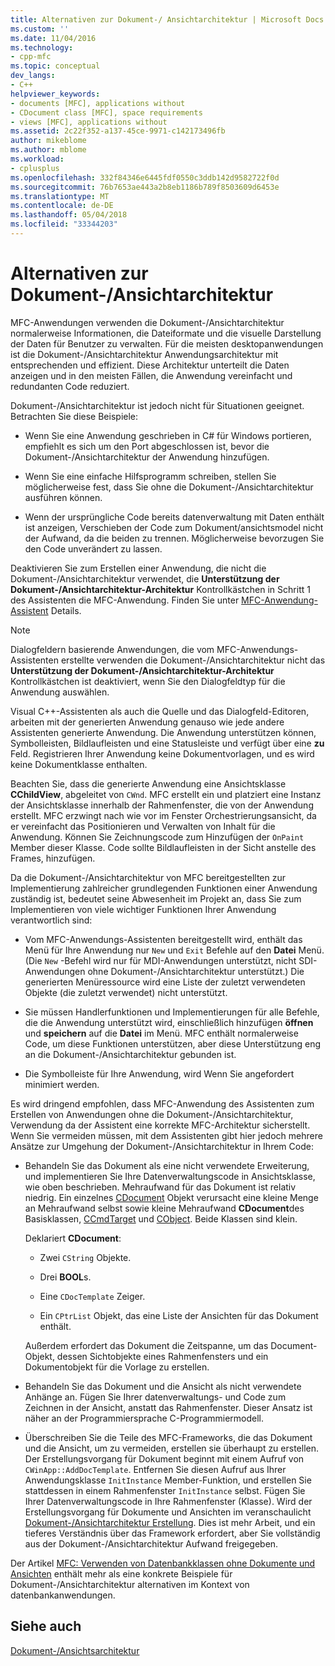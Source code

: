 ```yaml
---
title: Alternativen zur Dokument-/ Ansichtarchitektur | Microsoft Docs
ms.custom: ''
ms.date: 11/04/2016
ms.technology:
- cpp-mfc
ms.topic: conceptual
dev_langs:
- C++
helpviewer_keywords:
- documents [MFC], applications without
- CDocument class [MFC], space requirements
- views [MFC], applications without
ms.assetid: 2c22f352-a137-45ce-9971-c142173496fb
author: mikeblome
ms.author: mblome
ms.workload:
- cplusplus
ms.openlocfilehash: 332f84346e6445fdf0550c3ddb142d9582722f0d
ms.sourcegitcommit: 76b7653ae443a2b8eb1186b789f8503609d6453e
ms.translationtype: MT
ms.contentlocale: de-DE
ms.lasthandoff: 05/04/2018
ms.locfileid: "33344203"
---
```

# <a name="alternatives-to-the-documentview-architecture"></a>Alternativen zur Dokument-/Ansichtarchitektur
MFC-Anwendungen verwenden die Dokument-/Ansichtarchitektur normalerweise Informationen, die Dateiformate und die visuelle Darstellung der Daten für Benutzer zu verwalten. Für die meisten desktopanwendungen ist die Dokument-/Ansichtarchitektur Anwendungsarchitektur mit entsprechenden und effizient. Diese Architektur unterteilt die Daten anzeigen und in den meisten Fällen, die Anwendung vereinfacht und redundanten Code reduziert.  
  
 Dokument-/Ansichtarchitektur ist jedoch nicht für Situationen geeignet. Betrachten Sie diese Beispiele:  
  
-   Wenn Sie eine Anwendung geschrieben in C# für Windows portieren, empfiehlt es sich um den Port abgeschlossen ist, bevor die Dokument-/Ansichtarchitektur der Anwendung hinzufügen.  
  
-   Wenn Sie eine einfache Hilfsprogramm schreiben, stellen Sie möglicherweise fest, dass Sie ohne die Dokument-/Ansichtarchitektur ausführen können.  
  
-   Wenn der ursprüngliche Code bereits datenverwaltung mit Daten enthält ist anzeigen, Verschieben der Code zum Dokument/ansichtsmodel nicht der Aufwand, da die beiden zu trennen. Möglicherweise bevorzugen Sie den Code unverändert zu lassen.  
  
 Deaktivieren Sie zum Erstellen einer Anwendung, die nicht die Dokument-/Ansichtarchitektur verwendet, die **Unterstützung der Dokument-/Ansichtarchitektur-Architektur** Kontrollkästchen in Schritt 1 des Assistenten die MFC-Anwendung. Finden Sie unter [MFC-Anwendung-Assistent](../mfc/reference/mfc-application-wizard.md) Details.  
  
> [!NOTE]
>  Dialogfeldern basierende Anwendungen, die vom MFC-Anwendungs-Assistenten erstellte verwenden die Dokument-/Ansichtarchitektur nicht das **Unterstützung der Dokument-/Ansichtarchitektur-Architektur** Kontrollkästchen ist deaktiviert, wenn Sie den Dialogfeldtyp für die Anwendung auswählen.  
  
 Visual C++-Assistenten als auch die Quelle und das Dialogfeld-Editoren, arbeiten mit der generierten Anwendung genauso wie jede andere Assistenten generierte Anwendung. Die Anwendung unterstützen können, Symbolleisten, Bildlaufleisten und eine Statusleiste und verfügt über eine **zu** Feld. Registrieren Ihrer Anwendung keine Dokumentvorlagen, und es wird keine Dokumentklasse enthalten.  
  
 Beachten Sie, dass die generierte Anwendung eine Ansichtsklasse **CChildView**, abgeleitet von `CWnd`. MFC erstellt ein und platziert eine Instanz der Ansichtsklasse innerhalb der Rahmenfenster, die von der Anwendung erstellt. MFC erzwingt nach wie vor im Fenster Orchestrierungsansicht, da er vereinfacht das Positionieren und Verwalten von Inhalt für die Anwendung. Können Sie Zeichnungscode zum Hinzufügen der `OnPaint` Member dieser Klasse. Code sollte Bildlaufleisten in der Sicht anstelle des Frames, hinzufügen.  
  
 Da die Dokument-/Ansichtarchitektur von MFC bereitgestellten zur Implementierung zahlreicher grundlegenden Funktionen einer Anwendung zuständig ist, bedeutet seine Abwesenheit im Projekt an, dass Sie zum Implementieren von viele wichtiger Funktionen Ihrer Anwendung verantwortlich sind:  
  
-   Vom MFC-Anwendungs-Assistenten bereitgestellt wird, enthält das Menü für Ihre Anwendung nur `New` und `Exit` Befehle auf den **Datei** Menü. (Die `New` -Befehl wird nur für MDI-Anwendungen unterstützt, nicht SDI-Anwendungen ohne Dokument-/Ansichtarchitektur unterstützt.) Die generierten Menüressource wird eine Liste der zuletzt verwendeten Objekte (die zuletzt verwendet) nicht unterstützt.  
  
-   Sie müssen Handlerfunktionen und Implementierungen für alle Befehle, die die Anwendung unterstützt wird, einschließlich hinzufügen **öffnen** und **speichern** auf die **Datei** im Menü. MFC enthält normalerweise Code, um diese Funktionen unterstützen, aber diese Unterstützung eng an die Dokument-/Ansichtarchitektur gebunden ist.  
  
-   Die Symbolleiste für Ihre Anwendung, wird Wenn Sie angefordert minimiert werden.  
  
 Es wird dringend empfohlen, dass MFC-Anwendung des Assistenten zum Erstellen von Anwendungen ohne die Dokument-/Ansichtarchitektur, Verwendung da der Assistent eine korrekte MFC-Architektur sicherstellt. Wenn Sie vermeiden müssen, mit dem Assistenten gibt hier jedoch mehrere Ansätze zur Umgehung der Dokument-/Ansichtarchitektur in Ihrem Code:  
  
-   Behandeln Sie das Dokument als eine nicht verwendete Erweiterung, und implementieren Sie Ihre Datenverwaltungscode in Ansichtsklasse, wie oben beschrieben. Mehraufwand für das Dokument ist relativ niedrig. Ein einzelnes [CDocument](../mfc/reference/cdocument-class.md) Objekt verursacht eine kleine Menge an Mehraufwand selbst sowie kleine Mehraufwand **CDocument**des Basisklassen, [CCmdTarget](../mfc/reference/ccmdtarget-class.md) und [ CObject](../mfc/reference/cobject-class.md). Beide Klassen sind klein.  
  
     Deklariert **CDocument**:  
  
    -   Zwei `CString` Objekte.  
  
    -   Drei **BOOL**s.  
  
    -   Eine `CDocTemplate` Zeiger.  
  
    -   Ein `CPtrList` Objekt, das eine Liste der Ansichten für das Dokument enthält.  
  
     Außerdem erfordert das Dokument die Zeitspanne, um das Document-Objekt, dessen Sichtobjekte eines Rahmenfensters und ein Dokumentobjekt für die Vorlage zu erstellen.  
  
-   Behandeln Sie das Dokument und die Ansicht als nicht verwendete Anhänge an. Fügen Sie Ihrer datenverwaltungs- und Code zum Zeichnen in der Ansicht, anstatt das Rahmenfenster. Dieser Ansatz ist näher an der Programmiersprache C-Programmiermodell.  
  
-   Überschreiben Sie die Teile des MFC-Frameworks, die das Dokument und die Ansicht, um zu vermeiden, erstellen sie überhaupt zu erstellen. Der Erstellungsvorgang für Dokument beginnt mit einem Aufruf von `CWinApp::AddDocTemplate`. Entfernen Sie diesen Aufruf aus Ihrer Anwendungsklasse `InitInstance` Member-Funktion, und erstellen Sie stattdessen in einem Rahmenfenster `InitInstance` selbst. Fügen Sie Ihrer Datenverwaltungscode in Ihre Rahmenfenster (Klasse). Wird der Erstellungsvorgang für Dokumente und Ansichten im veranschaulicht [Dokument-/Ansichtarchitektur Erstellung](../mfc/document-view-creation.md). Dies ist mehr Arbeit, und ein tieferes Verständnis über das Framework erfordert, aber Sie vollständig aus der Dokument-/Ansichtarchitektur Aufwand freigegeben.  
  
 Der Artikel [MFC: Verwenden von Datenbankklassen ohne Dokumente und Ansichten](../data/mfc-using-database-classes-without-documents-and-views.md) enthält mehr als eine konkrete Beispiele für Dokument-/Ansichtarchitektur alternativen im Kontext von datenbankanwendungen.  
  
## <a name="see-also"></a>Siehe auch  
 [Dokument-/Ansichtsarchitektur](../mfc/document-view-architecture.md)

